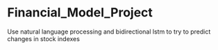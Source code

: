 # Financial_Model_Project
Use natural language processing and bidirectional lstm to try to predict changes in stock indexes
